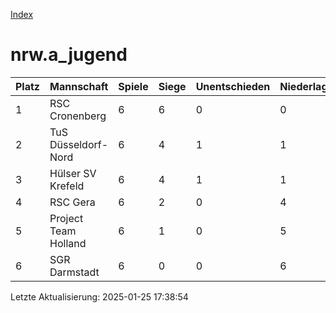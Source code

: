 [Index](./README.md)

# nrw.a_jugend

| Platz |  Mannschaft |  Spiele |  Siege |  Unentschieden |  Niederlagen |  Tore |  Differenz |  Punkte | 
| --- |  --- |  --- |  --- |  --- |  --- |  --- |  --- |  --- |  
|  1 |   RSC Cronenberg |   6 |   6 |   0 |   0 |   44:10 |   34 |   18 |  
|  2 |   TuS Düsseldorf-Nord |   6 |   4 |   1 |   1 |   33:14 |   19 |   13 |  
|  3 |   Hülser SV Krefeld |   6 |   4 |   1 |   1 |   24:15 |   9 |   13 |  
|  4 |   RSC Gera |   6 |   2 |   0 |   4 |   16:23 |   -7 |   6 |  
|  5 |   Project Team Holland |   6 |   1 |   0 |   5 |   6:33 |   -27 |   3 |  
|  6 |   SGR Darmstadt |   6 |   0 |   0 |   6 |   9:37 |   -28 |   0 |  


Letzte Aktualisierung: 2025-01-25 17:38:54